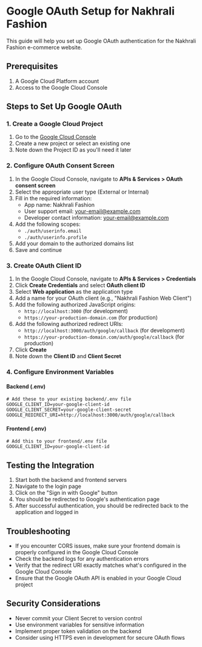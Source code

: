 # Google OAuth Setup for Nakhrali Fashion

This guide will help you set up Google OAuth authentication for the Nakhrali Fashion e-commerce website.

## Prerequisites

1. A Google Cloud Platform account
2. Access to the Google Cloud Console

## Steps to Set Up Google OAuth

### 1. Create a Google Cloud Project

1. Go to the [Google Cloud Console](https://console.cloud.google.com/)
2. Create a new project or select an existing one
3. Note down the Project ID as you'll need it later

### 2. Configure OAuth Consent Screen

1. In the Google Cloud Console, navigate to **APIs & Services > OAuth consent screen**
2. Select the appropriate user type (External or Internal)
3. Fill in the required information:
   - App name: Nakhrali Fashion
   - User support email: your-email@example.com
   - Developer contact information: your-email@example.com
4. Add the following scopes:
   - `./auth/userinfo.email`
   - `./auth/userinfo.profile`
5. Add your domain to the authorized domains list
6. Save and continue

### 3. Create OAuth Client ID

1. In the Google Cloud Console, navigate to **APIs & Services > Credentials**
2. Click **Create Credentials** and select **OAuth client ID**
3. Select **Web application** as the application type
4. Add a name for your OAuth client (e.g., "Nakhrali Fashion Web Client")
5. Add the following authorized JavaScript origins:
   - `http://localhost:3000` (for development)
   - `https://your-production-domain.com` (for production)
6. Add the following authorized redirect URIs:
   - `http://localhost:3000/auth/google/callback` (for development)
   - `https://your-production-domain.com/auth/google/callback` (for production)
7. Click **Create**
8. Note down the **Client ID** and **Client Secret**

### 4. Configure Environment Variables

#### Backend (.env)

```
# Add these to your existing backend/.env file
GOOGLE_CLIENT_ID=your-google-client-id
GOOGLE_CLIENT_SECRET=your-google-client-secret
GOOGLE_REDIRECT_URI=http://localhost:3000/auth/google/callback
```

#### Frontend (.env)

```
# Add this to your frontend/.env file
GOOGLE_CLIENT_ID=your-google-client-id
```

## Testing the Integration

1. Start both the backend and frontend servers
2. Navigate to the login page
3. Click on the "Sign in with Google" button
4. You should be redirected to Google's authentication page
5. After successful authentication, you should be redirected back to the application and logged in

## Troubleshooting

- If you encounter CORS issues, make sure your frontend domain is properly configured in the Google Cloud Console
- Check the backend logs for any authentication errors
- Verify that the redirect URI exactly matches what's configured in the Google Cloud Console
- Ensure that the Google OAuth API is enabled in your Google Cloud project

## Security Considerations

- Never commit your Client Secret to version control
- Use environment variables for sensitive information
- Implement proper token validation on the backend
- Consider using HTTPS even in development for secure OAuth flows